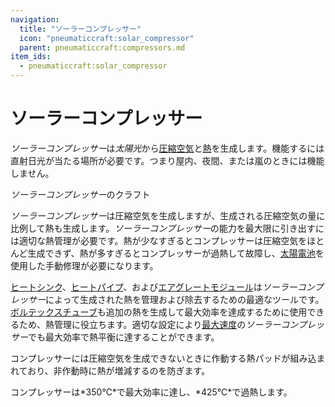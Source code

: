 ```yaml
---
navigation:
  title: "ソーラーコンプレッサー"
  icon: "pneumaticcraft:solar_compressor"
  parent: pneumaticcraft:compressors.md
item_ids:
  - pneumaticcraft:solar_compressor
---
```


# ソーラーコンプレッサー

*ソーラーコンプレッサー*は*太陽光*から[圧縮空気](../base_concepts/pressure.md)と[熱](../base_concepts/heat.md)を生成します。機能するには直射日光が当たる場所が必要です。つまり屋内、夜間、または嵐のときには機能しません。

*ソーラーコンプレッサー*のクラフト

<Recipe id="pneumaticcraft:solar_compressor" />

*ソーラーコンプレッサー*は圧縮空気を生成しますが、生成される圧縮空気の量に比例して熱も生成します。*ソーラーコンプレッサー*の能力を最大限に引き出すには適切な熱管理が必要です。熱が少なすぎるとコンプレッサーは圧縮空気をほとんど生成できず、熱が多すぎるとコンプレッサーが過熱して故障し、[太陽電池](../components/solar_cell.md)を使用した手動修理が必要になります。

[ヒートシンク](../machines/heat_sink.md)、[ヒートパイプ](../machines/heat_pipe.md)、および[エアグレートモジュール](../tubes/air_grate_module.md)は*ソーラーコンプレッサー*によって生成された熱を管理および除去するための最適なツールです。[ボルテックスチューブ](../machines/vortex_tube.md)も追加の熱を生成して最大効率を達成するために使用できるため、熱管理に役立ちます。適切な設定により[最大速度](../base_concepts/upgrades.md#speed)の*ソーラーコンプレッサー*でも最大効率で熱平衡に達することができます。

コンプレッサーには圧縮空気を生成できないときに作動する熱パッドが組み込まれており、非作動時に熱が増減するのを防ぎます。

コンプレッサーは*350℃*で最大効率に達し、*425℃*で過熱します。

